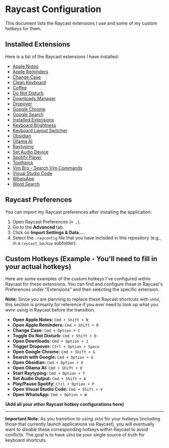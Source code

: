 # Raycast Configuration

This document lists the Raycast extensions I use and some of my custom hotkeys for them.

## Installed Extensions

Here is a list of the Raycast extensions I have installed:

* [Apple Notes](https://raycast.com/raycast/apple-notes)
* [Apple Reminders](https://raycast.com/raycast/apple-reminders)
* [Change Case](https://raycast.com/erics118/change-case)
* [Clean Keyboard](https://raycast.com/ike-gg/clean-keyboard)
* [Coffee](https://raycast.com/mooxl/coffee)
* [Do Not Disturb](https://raycast.com/yakitrak/do-not-disturb)
* [Downloads Manager](https://raycast.com/thomas/downloads-manager)
* [Dropover](https://raycast.com/jag-k/dropover)
* [Google Chrome](https://raycast.com/Codely/google-chrome)
* [Google Search](https://raycast.com/mblode/google-search)
* [Installed Extensions](https://raycast.com/pernielsentikaer/installed-extensions)
* [Keyboard Brightness](https://raycast.com/huzef44/keyboard-brightness)
* [Keyboard Layout Switcher](https://raycast.com/lucaschultz/input-switcher)
* [Obsidian](https://raycast.com/marcjulian/obsidian)
* [Ollama AI](https://raycast.com/massimiliano_pasquini/raycast-ollama)
* [Raytyping](https://raycast.com/louishuyng/raytyping)
* [Set Audio Device](https://raycast.com/benvp/audio-device)
* [Spotify Player](https://raycast.com/mattisssa/spotify-player)
* [Toothpick](https://raycast.com/VladCuciureanu/toothpick)
* [Vim Bro - Search Vim Commands](https://raycast.com/ajaypremshankar/vim-bro)
* [Visual Studio Code](https://raycast.com/thomas/visual-studio-code)
* [WhatsApp](https://raycast.com/vimtor/whatsapp)
* [Word Search](https://raycast.com/rishabswift/word-search)

## Raycast Preferences

You can import my Raycast preferences after installing the application:

1.  Open Raycast Preferences (`⌘ ,`).
2.  Go to the **Advanced** tab.
3.  Click on **Import Settings & Data...**.
4.  Select the `.rayconfig` file that you have included in this repository (e.g., in a `raycast_backup` subfolder).

## Custom Hotkeys (Example - You'll need to fill in your actual hotkeys)

Here are some examples of the custom hotkeys I've configured within Raycast for these extensions. You can find and configure these in Raycast's Preferences under "Extensions" and then selecting the specific extension.

**Note:** Since you are planning to replace these Raycast shortcuts with `skhd`, this section is primarily for reference if you ever need to look up what you *were* using in Raycast before the transition.

* **Open Apple Notes:** `Cmd + Shift + N`
* **Open Apple Reminders:** `Cmd + Shift + R`
* **Change Case:** `Cmd + Option + C`
* **Toggle Do Not Disturb:** `Cmd + Shift + D`
* **Open Downloads:** `Cmd + Option + J`
* **Trigger Dropover:** `Ctrl + Option + Space`
* **Open Google Chrome:** `Cmd + Shift + G`
* **Search with Google:** `Cmd + Option + G`
* **Open Obsidian:** `Cmd + Option + O`
* **Open Ollama AI:** `Cmd + Shift + O`
* **Start Raytyping:** `Cmd + Option + T`
* **Set Audio Output:** `Cmd + Shift + A`
* **Play/Pause Spotify:** `Ctrl + Option + P`
* **Open Visual Studio Code:** `Cmd + Shift + V`
* **Open WhatsApp:** `Cmd + Option + W`

**(Add all your other Raycast hotkey configurations here)**

---

**Important Note:** As you transition to using `skhd` for your hotkeys (including those that currently launch applications via Raycast), you will eventually want to *disable* these corresponding hotkeys within Raycast to avoid conflicts. The goal is to have `skhd` be your single source of truth for keyboard shortcuts.
